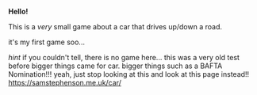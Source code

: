 **Hello!**

This is a *very* small game about a car that drives up/down a road.

it's my first game soo...

*hint* if you couldn't tell, there is no game here...
this was a very old test before bigger things came for car.
bigger things such as a BAFTA Nomination!!!
yeah, just stop looking at this and look at this page instead!!
https://samstephenson.me.uk/car/
